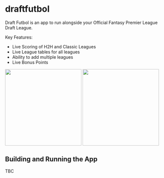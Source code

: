 # draftfutbol

Draft Futbol is an app to run alongside your Official Fantasy Premier League Draft League.

Key Features:
- Live Scoring of H2H and Classic Leagues
- Live League tables for all leagues
- Ability to add multiple leagues
- Live Bonus Points

<p align="center">
  <img src="https://github.com/PSJMcNeill/draftFutTemp/blob/master/screenshot_1.png" width="250"/>
  <img src="https://github.com/PSJMcNeill/draftFutTemp/blob/master/screenshot_2.png" width="250"/>
</p>

## Building and Running the App
TBC


